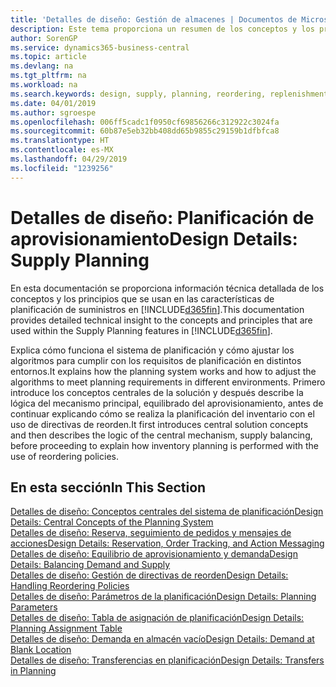 ```yaml
---
title: 'Detalles de diseño: Gestión de almacenes | Documentos de Microsoft'
description: Este tema proporciona un resumen de los conceptos y los principios que se usan en las características de planificación de suministros en Business Central.
author: SorenGP
ms.service: dynamics365-business-central
ms.topic: article
ms.devlang: na
ms.tgt_pltfrm: na
ms.workload: na
ms.search.keywords: design, supply, planning, reordering, replenishment
ms.date: 04/01/2019
ms.author: sgroespe
ms.openlocfilehash: 006ff5cadc1f0950cf69856266c312922c3024fa
ms.sourcegitcommit: 60b87e5eb32bb408dd65b9855c29159b1dfbfca8
ms.translationtype: HT
ms.contentlocale: es-MX
ms.lasthandoff: 04/29/2019
ms.locfileid: "1239256"
---
```

# <a name="design-details-supply-planning"></a><span data-ttu-id="33d90-103">Detalles de diseño: Planificación de aprovisionamiento</span><span class="sxs-lookup"><span data-stu-id="33d90-103">Design Details: Supply Planning</span></span>
<span data-ttu-id="33d90-104">En esta documentación se proporciona información técnica detallada de los conceptos y los principios que se usan en las características de planificación de suministros en [!INCLUDE[d365fin](includes/d365fin_md.md)].</span><span class="sxs-lookup"><span data-stu-id="33d90-104">This documentation provides detailed technical insight to the concepts and principles that are used within the Supply Planning features in [!INCLUDE[d365fin](includes/d365fin_md.md)].</span></span>  

<span data-ttu-id="33d90-105">Explica cómo funciona el sistema de planificación y cómo ajustar los algoritmos para cumplir con los requisitos de planificación en distintos entornos.</span><span class="sxs-lookup"><span data-stu-id="33d90-105">It explains how the planning system works and how to adjust the algorithms to meet planning requirements in different environments.</span></span> <span data-ttu-id="33d90-106">Primero introduce los conceptos centrales de la solución y después describe la lógica del mecanismo principal, equilibrado del aprovisionamiento, antes de continuar explicando cómo se realiza la planificación del inventario con el uso de directivas de reorden.</span><span class="sxs-lookup"><span data-stu-id="33d90-106">It first introduces central solution concepts and then describes the logic of the central mechanism, supply balancing, before proceeding to explain how inventory planning is performed with the use of reordering policies.</span></span>  

## <a name="in-this-section"></a><span data-ttu-id="33d90-107">En esta sección</span><span class="sxs-lookup"><span data-stu-id="33d90-107">In This Section</span></span>  
[<span data-ttu-id="33d90-108">Detalles de diseño: Conceptos centrales del sistema de planificación</span><span class="sxs-lookup"><span data-stu-id="33d90-108">Design Details: Central Concepts of the Planning System</span></span>](design-details-central-concepts-of-the-planning-system.md)  
[<span data-ttu-id="33d90-109">Detalles de diseño: Reserva, seguimiento de pedidos y mensajes de acciones</span><span class="sxs-lookup"><span data-stu-id="33d90-109">Design Details: Reservation, Order Tracking, and Action Messaging</span></span>](design-details-reservation-order-tracking-and-action-messaging.md)  
[<span data-ttu-id="33d90-110">Detalles de diseño: Equilibrio de aprovisionamiento y demanda</span><span class="sxs-lookup"><span data-stu-id="33d90-110">Design Details: Balancing Demand and Supply</span></span>](design-details-balancing-demand-and-supply.md)  
[<span data-ttu-id="33d90-111">Detalles de diseño: Gestión de directivas de reorden</span><span class="sxs-lookup"><span data-stu-id="33d90-111">Design Details: Handling Reordering Policies</span></span>](design-details-handling-reordering-policies.md)  
[<span data-ttu-id="33d90-112">Detalles de diseño: Parámetros de la planificación</span><span class="sxs-lookup"><span data-stu-id="33d90-112">Design Details: Planning Parameters</span></span>](design-details-planning-parameters.md)  
[<span data-ttu-id="33d90-113">Detalles de diseño: Tabla de asignación de planificación</span><span class="sxs-lookup"><span data-stu-id="33d90-113">Design Details: Planning Assignment Table</span></span>](design-details-planning-assignment-table.md)  
[<span data-ttu-id="33d90-114">Detalles de diseño: Demanda en almacén vacío</span><span class="sxs-lookup"><span data-stu-id="33d90-114">Design Details: Demand at Blank Location</span></span>](design-details-demand-at-blank-location.md)  
[<span data-ttu-id="33d90-115">Detalles de diseño: Transferencias en planificación</span><span class="sxs-lookup"><span data-stu-id="33d90-115">Design Details: Transfers in Planning</span></span>](design-details-transfers-in-planning.md)
